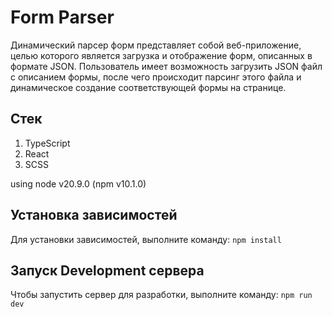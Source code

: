 # Form Parser

Динамический парсер форм представляет собой веб-приложение, целью которого является загрузка и отображение форм, описанных в формате JSON. Пользователь имеет возможность загрузить JSON файл с описанием формы, после чего происходит парсинг этого файла и динамическое создание соответствующей формы на странице.

## Стек
1. TypeScript
2. React
3. SCSS

using node v20.9.0 (npm v10.1.0)

## Установка зависимостей

Для установки зависимостей, выполните команду: 
`npm install`

## Запуск Development сервера

Чтобы запустить сервер для разработки, выполните команду:
`npm run dev`

